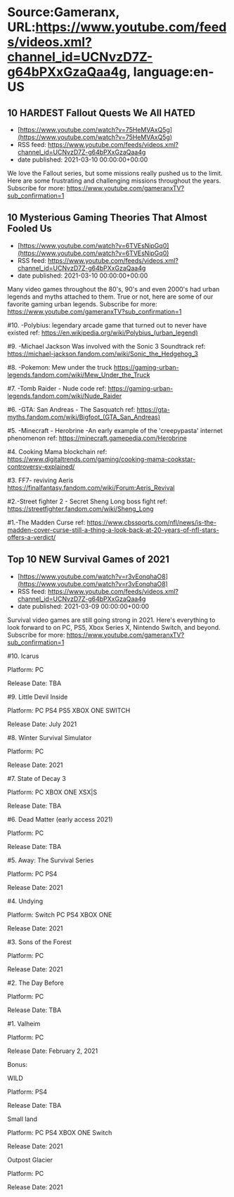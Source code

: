 # Source:Gameranx, URL:https://www.youtube.com/feeds/videos.xml?channel_id=UCNvzD7Z-g64bPXxGzaQaa4g, language:en-US

## 10 HARDEST Fallout Quests We All HATED
 - [https://www.youtube.com/watch?v=75HeMVAxQ5g](https://www.youtube.com/watch?v=75HeMVAxQ5g)
 - RSS feed: https://www.youtube.com/feeds/videos.xml?channel_id=UCNvzD7Z-g64bPXxGzaQaa4g
 - date published: 2021-03-10 00:00:00+00:00

We love the Fallout series, but some missions really pushed us to the limit. Here are some frustrating and challenging missions throughout the years.
Subscribe for more: https://www.youtube.com/gameranxTV?sub_confirmation=1

## 10 Mysterious Gaming Theories That Almost Fooled Us
 - [https://www.youtube.com/watch?v=6TVEsNipGq0](https://www.youtube.com/watch?v=6TVEsNipGq0)
 - RSS feed: https://www.youtube.com/feeds/videos.xml?channel_id=UCNvzD7Z-g64bPXxGzaQaa4g
 - date published: 2021-03-10 00:00:00+00:00

Many video games throughout the 80's, 90's and even 2000's had urban legends and myths attached to them. True or not, here are some of our favorite gaming urban legends.
Subscribe for more: https://www.youtube.com/gameranxTV?sub_confirmation=1


#10.
-Polybius: legendary arcade game that turned out to never have existed
ref: https://en.wikipedia.org/wiki/Polybius_(urban_legend)


#9.
-Michael Jackson Was involved with the Sonic 3 Soundtrack
ref: https://michael-jackson.fandom.com/wiki/Sonic_the_Hedgehog_3


#8.
-Pokemon: Mew under the truck
https://gaming-urban-legends.fandom.com/wiki/Mew_Under_the_Truck


#7. -Tomb Raider - Nude code
ref: https://gaming-urban-legends.fandom.com/wiki/Nude_Raider


#6. -GTA: San Andreas - The Sasquatch
ref: https://gta-myths.fandom.com/wiki/Bigfoot_(GTA_San_Andreas)


#5. -Minecraft - Herobrine
-An early example of the 'creepypasta' internet phenomenon
ref: https://minecraft.gamepedia.com/Herobrine


#4. Cooking Mama blockchain
ref: https://www.digitaltrends.com/gaming/cooking-mama-cookstar-controversy-explained/

#3. FF7- reviving Aeris
https://finalfantasy.fandom.com/wiki/Forum:Aeris_Revival


#2.-Street fighter 2 - Secret Sheng Long boss fight
ref: https://streetfighter.fandom.com/wiki/Sheng_Long


#1.-The Madden Curse 
ref: https://www.cbssports.com/nfl/news/is-the-madden-cover-curse-still-a-thing-a-look-back-at-20-years-of-nfl-stars-offers-a-verdict/

## Top 10 NEW Survival Games of 2021
 - [https://www.youtube.com/watch?v=r3vEonqhaO8](https://www.youtube.com/watch?v=r3vEonqhaO8)
 - RSS feed: https://www.youtube.com/feeds/videos.xml?channel_id=UCNvzD7Z-g64bPXxGzaQaa4g
 - date published: 2021-03-09 00:00:00+00:00

Survival video games are still going strong in 2021. Here's everything to look forward to on PC, PS5, Xbox Series X, Nintendo Switch, and beyond.
Subscribe for more: https://www.youtube.com/gameranxTV?sub_confirmation=1

#10. Icarus

Platform: PC

Release Date: TBA



#9. Little Devil Inside

Platform: PC PS4 PS5 XBOX ONE SWITCH

Release Date: July 2021



#8. Winter Survival Simulator

Platform: PC

Release Date: 2021



#7. State of Decay 3

Platform: PC XBOX ONE XSX|S

Release Date: TBA



#6. Dead Matter (early access 2021)

Platform: PC

Release Date: TBA



#5. Away: The Survival Series

Platform: PC PS4

Release Date: 2021



#4. Undying

Platform: Switch PC PS4 XBOX ONE

Release Date: 2021



#3. Sons of the Forest 

Platform:  PC 

Release Date: 2021



#2. The Day Before

Platform:  PC 

Release Date: TBA



#1. Valheim

Platform: PC

Release Date: February 2, 2021



Bonus: 



WILD

Platform: PS4

Release Date: TBA



Small land

Platform: PC PS4 XBOX ONE Switch

Release Date: 2021



Outpost Glacier 

Platform: PC 

Release Date: 2021


